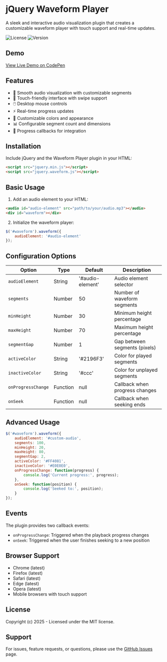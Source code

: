 # jQuery Waveform Player

A sleek and interactive audio visualization plugin that creates a customizable waveform player with touch support and real-time updates.

![License](https://img.shields.io/badge/license-MIT-blue.svg)
![Version](https://img.shields.io/badge/version-1.0.0-green.svg)

## Demo

[View Live Demo on CodePen](https://codepen.io/salariz/pen/PwoQpXp)

## Features

- 🎵 Smooth audio visualization with customizable segments
- 📱 Touch-friendly interface with swipe support
- 🖱️ Desktop mouse controls 
- ⚡ Real-time progress updates
- 🎨 Customizable colors and appearance
- 📊 Configurable segment count and dimensions
- 🔄 Progress callbacks for integration

## Installation

Include jQuery and the Waveform Player plugin in your HTML:

```html
<script src="jquery.min.js"></script>
<script src="jquery.waveform.js"></script>
```

## Basic Usage

1. Add an audio element to your HTML:

```html
<audio id="audio-element" src="path/to/your/audio.mp3"></audio>
<div id="waveform"></div>
```

2. Initialize the waveform player:

```javascript
$('#waveform').waveform({
    audioElement: '#audio-element'
});
```

## Configuration Options

| Option | Type | Default | Description |
|--------|------|---------|-------------|
| `audioElement` | String | '#audio-element' | Audio element selector |
| `segments` | Number | 50 | Number of waveform segments |
| `minHeight` | Number | 30 | Minimum height percentage |
| `maxHeight` | Number | 70 | Maximum height percentage |
| `segmentGap` | Number | 1 | Gap between segments (pixels) |
| `activeColor` | String | '#2196F3' | Color for played segments |
| `inactiveColor` | String | '#ccc' | Color for unplayed segments |
| `onProgressChange` | Function | null | Callback when progress changes |
| `onSeek` | Function | null | Callback when seeking ends |

## Advanced Usage

```javascript
$('#waveform').waveform({
    audioElement: '#custom-audio',
    segments: 100,
    minHeight: 20,
    maxHeight: 80,
    segmentGap: 2,
    activeColor: '#FF4081',
    inactiveColor: '#E0E0E0',
    onProgressChange: function(progress) {
        console.log('Current progress:', progress);
    },
    onSeek: function(position) {
        console.log('Seeked to:', position);
    }
});
```

## Events

The plugin provides two callback events:

- `onProgressChange`: Triggered when the playback progress changes
- `onSeek`: Triggered when the user finishes seeking to a new position

## Browser Support

- Chrome (latest)
- Firefox (latest)
- Safari (latest)
- Edge (latest)
- Opera (latest)
- Mobile browsers with touch support

## License

Copyright (c) 2025 - Licensed under the MIT license.

## Support

For issues, feature requests, or questions, please use the [GitHub Issues](https://github.com/salarizadi/waveform/issues) page.
